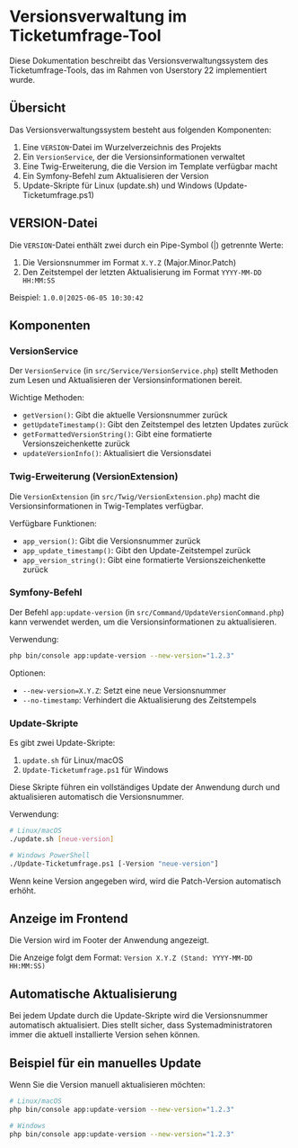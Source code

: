 # Versionsverwaltung im Ticketumfrage-Tool

Diese Dokumentation beschreibt das Versionsverwaltungssystem des Ticketumfrage-Tools, das im Rahmen von Userstory 22 implementiert wurde.

## Übersicht

Das Versionsverwaltungssystem besteht aus folgenden Komponenten:

1. Eine `VERSION`-Datei im Wurzelverzeichnis des Projekts
2. Ein `VersionService`, der die Versionsinformationen verwaltet
3. Eine Twig-Erweiterung, die die Version im Template verfügbar macht
4. Ein Symfony-Befehl zum Aktualisieren der Version
5. Update-Skripte für Linux (update.sh) und Windows (Update-Ticketumfrage.ps1)

## VERSION-Datei

Die `VERSION`-Datei enthält zwei durch ein Pipe-Symbol (|) getrennte Werte:

1. Die Versionsnummer im Format `X.Y.Z` (Major.Minor.Patch)
2. Den Zeitstempel der letzten Aktualisierung im Format `YYYY-MM-DD HH:MM:SS`

Beispiel: `1.0.0|2025-06-05 10:30:42`

## Komponenten

### VersionService

Der `VersionService` (in `src/Service/VersionService.php`) stellt Methoden zum Lesen und Aktualisieren der Versionsinformationen bereit.

Wichtige Methoden:
- `getVersion()`: Gibt die aktuelle Versionsnummer zurück
- `getUpdateTimestamp()`: Gibt den Zeitstempel des letzten Updates zurück
- `getFormattedVersionString()`: Gibt eine formatierte Versionszeichenkette zurück
- `updateVersionInfo()`: Aktualisiert die Versionsdatei

### Twig-Erweiterung (VersionExtension)

Die `VersionExtension` (in `src/Twig/VersionExtension.php`) macht die Versionsinformationen in Twig-Templates verfügbar.

Verfügbare Funktionen:
- `app_version()`: Gibt die Versionsnummer zurück
- `app_update_timestamp()`: Gibt den Update-Zeitstempel zurück
- `app_version_string()`: Gibt eine formatierte Versionszeichenkette zurück

### Symfony-Befehl

Der Befehl `app:update-version` (in `src/Command/UpdateVersionCommand.php`) kann verwendet werden, um die Versionsinformationen zu aktualisieren.

Verwendung:
```bash
php bin/console app:update-version --new-version="1.2.3"
```

Optionen:
- `--new-version=X.Y.Z`: Setzt eine neue Versionsnummer
- `--no-timestamp`: Verhindert die Aktualisierung des Zeitstempels

### Update-Skripte

Es gibt zwei Update-Skripte:

1. `update.sh` für Linux/macOS
2. `Update-Ticketumfrage.ps1` für Windows

Diese Skripte führen ein vollständiges Update der Anwendung durch und aktualisieren automatisch die Versionsnummer.

Verwendung:
```bash
# Linux/macOS
./update.sh [neue-version]

# Windows PowerShell
./Update-Ticketumfrage.ps1 [-Version "neue-version"]
```

Wenn keine Version angegeben wird, wird die Patch-Version automatisch erhöht.

## Anzeige im Frontend

Die Version wird im Footer der Anwendung angezeigt. 

Die Anzeige folgt dem Format: `Version X.Y.Z (Stand: YYYY-MM-DD HH:MM:SS)`

## Automatische Aktualisierung

Bei jedem Update durch die Update-Skripte wird die Versionsnummer automatisch aktualisiert. Dies stellt sicher, dass Systemadministratoren immer die aktuell installierte Version sehen können.

## Beispiel für ein manuelles Update

Wenn Sie die Version manuell aktualisieren möchten:

```bash
# Linux/macOS
php bin/console app:update-version --new-version="1.2.3"

# Windows
php bin/console app:update-version --new-version="1.2.3"
```
